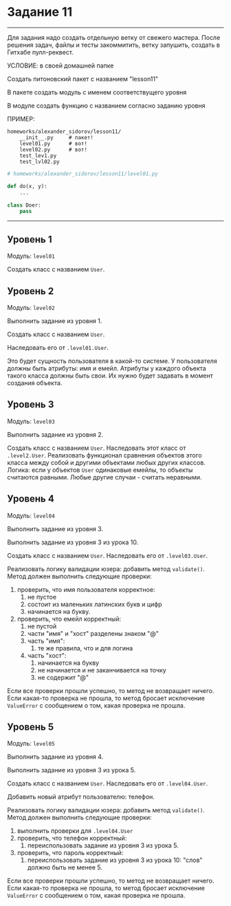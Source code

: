 # Задание 11

---

Для задания надо создать отдельную ветку от свежего мастера.
После решения задач, файлы и тесты закоммитить,
ветку запушить, создать в Гитхабе пулл-реквест.

УСЛОВИЕ: в своей домашней папке

Создать питоновский пакет с названием "lesson11"

В пакете создать модуль с именем соответствущего уровня

В модуле создать функцию с названием согласно заданию уровня

ПРИМЕР:

```
homeworks/alexander_sidorov/lesson11/
    __init__.py     # пакет!
    level01.py      # вот!
    level02.py      # вот!
    test_lev1.py
    test_lvl02.py
```

```python
# homeworks/alexander_sidorov/lesson11/level01.py

def do(x, y):
    ...

class Doer:
    pass
```

---


## Уровень 1

Модуль: `level01`

Создать класс с названием `User`.


## Уровень 2

Модуль: `level02`

Выполнить задание из уровня 1.

Создать класс c названием `User`.

Наследовать его от `.level01.User`.

Это будет сущность пользователя в какой-то системе.
У пользователя должны быть атрибуты: имя и емейл.
Атрибуты у каждого объекта такого класса должны быть свои.
Их нужно будет задавать в момент создания объекта.


## Уровень 3

Модуль: `level03`

Выполнить задание из уровня 2.

Создать класс с названием `User`.
Наследовать этот класс от `.level2.User`.
Реализовать функционал сравнения объектов этого класса между собой и
другими объектами любых других классов.
Логика: если у объектов `User` одинаковые емейлы, то объекты считаются равными.
Любые другие случаи - считать неравными.


## Уровень 4

Модуль: `level04`

Выполнить задание из уровня 3.

Выполнить задание из уровня 3 из урока 10.

Создать класс с названием `User`.
Наследовать его от `.level03.User`.

Реализовать логику валидации юзера: добавить метод `validate()`.
Метод должен выполнить следующие проверки:

1. проверить, что имя пользователя корректное:
    1. не пустое
    1. состоит из маленьких латинских букв и цифр
    1. начинается на букву.
2. проверить, что емейл корректный:
    1. не пустой
    1. части "имя" и "хост" разделены знаком "@"
    1. часть "имя":
        1. те же правила, что и для логина
    1. часть "хост":
        1. начинается на букву
        1. не начинается и не заканчивается на точку
        1. не содержит "@"

Если все проверки прошли успешно, то метод не возвращает ничего.
Если какая-то проверка не прошла, то метод бросает исключение `ValueError`
с сообщением о том, какая проверка не прошла.


## Уровень 5

Модуль: `level05`

Выполнить задание из уровня 4.

Выполнить задание из уровня 3 из урока 5.

Создать класс с названием `User`.
Наследовать его от `.level04.User`.

Добавить новый атрибут пользователю: телефон.

Реализовать логику валидации юзера: добавить метод `validate()`.
Метод должен выполнить следующие проверки:

1. выполнить проверки для `.level04.User`
2. проверить, что телефон корректный:
    1. переиспользовать задание из уровня 3 из урока 5.
3. проверить, что пароль корректный:
    1. переиспользовать задание из уровня 3 из урока 10: "слов" должно быть не менее 5.

Если все проверки прошли успешно, то метод не возвращает ничего.
Если какая-то проверка не прошла, то метод бросает исключение `ValueError`
с сообщением о том, какая проверка не прошла.
